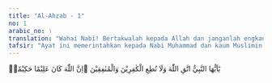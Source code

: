 ```yaml
---
title: "Al-Ahzab - 1"
no: 1
arabic_no: ١
translation: "Wahai Nabi! Bertakwalah kepada Allah dan janganlah engkau menuruti (keinginan) orang-orang kafir dan orang-orang munafik. Sesungguhnya Allah Maha Mengetahui, Mahabijaksana,"
tafsir: "Ayat ini memerintahkan kepada Nabi Muhammad dan kaum Muslimin agar bertakwa kepada Allah dengan melaksanakan semua perintah-Nya dan menghentikan semua larangan-Nya. Allah juga melarang Nabi saw dan kaum Muslimin menuruti keinginan-keinginan orang-orang kafir yang pernah menganjurkan kepada beliau agar mengusir orang-orang mukmin yang lemah dan miskin dari majelisnya. Ayat ini juga melarang Nabi dan orang-orang mukmin mengikuti orang-orang munafik yang lahirnya mengaku sebagai seorang mukmin, tetapi hatinya tetap kafir, bahkan selalu berusaha dan bekerja sama dengan orang-orang kafir yang lain untuk menghancurkan Islam dan kaum Muslimin.\n\nBerdasarkan ayat ini dan sebab turunnya, yang dimaksud dengan \"menuruti keinginan orang-orang kafir dan munafik\" ialah \"menuruti keinginan mereka agar kaum Muslimin mengakui kepercayaan dan tuhan-tuhan mereka, mempercayai bahwa tuhan-tuhan mereka dapat memberi syafaat dan manfaat kepada orang-orang yang menyembahnya, dan mengakui syariat-syariat mereka sebagaimana mengakui syariat yang diturunkan Allah.\" Hendaklah kaum Muslimin waspada terhadap segala usaha orang-orang kafir dan munafik yang sengaja mengaburkan dan merusak agama dan kepercayaan mereka, sehingga pemahaman mereka terhadap agama itu menjadi menyimpang dari paham yang sebenarnya.\n\nAkhir ayat ini memperingatkan bahwa Allah Maha Mengetahui segala yang dikatakan, dianjurkan, disampaikan, dan disembunyi-kan dalam hati orang kafir itu, serta segala yang mereka maksudkan dan inginkan. Oleh karena itu, Dia akan menetapkan hukuman yang adil bagi mereka dan Dia Mahabijaksana dalam mengatur segala urusan Nabi dan para sahabat-sahabatnya."
---
```

يٰٓاَيُّهَا النَّبِيُّ اتَّقِ اللّٰهَ وَلَا تُطِعِ الْكٰفِرِيْنَ وَالْمُنٰفِقِيْنَ ۗاِنَّ اللّٰهَ كَانَ عَلِيْمًا حَكِيْمًاۙ 
